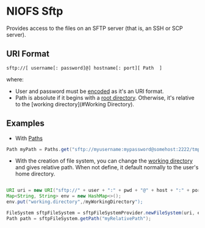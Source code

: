 # NIOFS Sftp


Provides access to the files on an SFTP server (that is, an SSH or SCP server).

## URI Format

    sftp://[ username[: password]@] hostname[: port][ Path  ]

where:

  * User and password must be [encoded](https://en.wikipedia.org/wiki/Percent-encoding) as it's an URI format. 
  * Path is absolute if it begins with a [root directory](https://docs.oracle.com/javase/8/docs/api/java/nio/file/FileSystem.html#getRootDirectories--). Otherwise, it's relative to the [working directory](#Working Directory). 
  

  
## Examples

  * With [Paths](https://docs.oracle.com/javase/8/docs/api/java/nio/file/Paths.html)

```java
Path myPath = Paths.get("sftp://myusername:mypassword@somehost:2222/tmp";
```

  * With the creation of file system, you can change the [working directory](http://gerardnico.com/wiki/file_system/working_directory) and gives relative path. When not define, it default normally to the user's home directory.

```java

URI uri = new URI("sftp://" + user + ":" + pwd + "@" + host + ":" + port);
Map<String, String> env = new HashMap<>();
env.put("working.directory",/myWorkingDirectory");

FileSystem sftpFileSystem = sftpFileSystemProvider.newFileSystem(uri, env);
Path path = sftpFileSystem.getPath("myRelativePath"); 

```